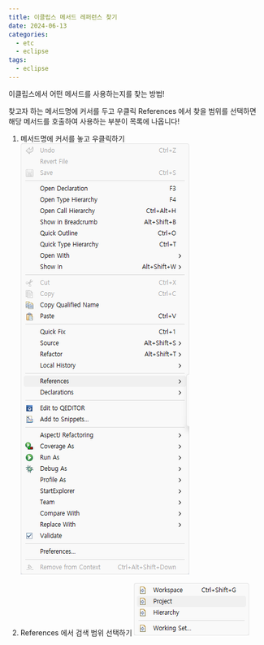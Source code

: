```yaml
---
title: 이클립스 메서드 레퍼런스 찾기
date: 2024-06-13
categories:
  - etc
  - eclipse
tags:
  - eclipse
---
```

이클립스에서 어떤 메서드를 사용하는지를 찾는 방법!  

찾고자 하는 메서드명에 커서를 두고 우클릭 References 에서 찾을 범위를 선택하면 해당 메서드를 호출하여 사용하는 부분이 목록에 나옵니다!   

1. 메서드명에 커서를 놓고 우클릭하기
![](/assets/img/screenshot/2024-06-13-eclipse/img1.png)   


2. References 에서 검색 범위 선택하기
![](/assets/img/screenshot/2024-06-13-eclipse/img2.png)   


